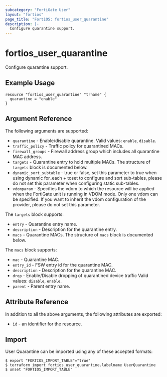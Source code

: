 ```yaml
---
subcategory: "FortiGate User"
layout: "fortios"
page_title: "FortiOS: fortios_user_quarantine"
description: |-
  Configure quarantine support.
---
```


# fortios_user_quarantine
Configure quarantine support.

## Example Usage

```hcl
resource "fortios_user_quarantine" "trname" {
  quarantine = "enable"
}
```

## Argument Reference

The following arguments are supported:

* `quarantine` - Enable/disable quarantine. Valid values: `enable`, `disable`.
* `traffic_policy` - Traffic policy for quarantined MACs.
* `firewall_groups` - Firewall address group which includes all quarantine MAC address.
* `targets` - Quarantine entry to hold multiple MACs. The structure of `targets` block is documented below.
* `dynamic_sort_subtable` - true or false, set this parameter to true when using dynamic for_each + toset to configure and sort sub-tables, please do not set this parameter when configuring static sub-tables.
* `vdomparam` - Specifies the vdom to which the resource will be applied when the FortiGate unit is running in VDOM mode. Only one vdom can be specified. If you want to inherit the vdom configuration of the provider, please do not set this parameter.

The `targets` block supports:

* `entry` - Quarantine entry name.
* `description` - Description for the quarantine entry.
* `macs` - Quarantine MACs. The structure of `macs` block is documented below.

The `macs` block supports:

* `mac` - Quarantine MAC.
* `entry_id` - FSW entry id for the quarantine MAC.
* `description` - Description for the quarantine MAC.
* `drop` - Enable/Disable dropping of quarantined device traffic Valid values: `disable`, `enable`.
* `parent` - Parent entry name.


## Attribute Reference

In addition to all the above arguments, the following attributes are exported:
* `id` - an identifier for the resource.

## Import

User Quarantine can be imported using any of these accepted formats:
```
$ export "FORTIOS_IMPORT_TABLE"="true"
$ terraform import fortios_user_quarantine.labelname UserQuarantine
$ unset "FORTIOS_IMPORT_TABLE"
```
